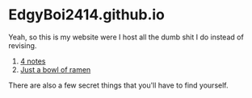 # EdgyBoi2414.github.io
Yeah, so this is my website were I host all the dumb shit I do instead of revising.

1. [4 notes](https://edgyboi2414.github.io/dodododo/index.html)
2. [Just a bowl of ramen](https://edgyboi2414.github.io/justabowloframen)

There are also a few secret things that you'll have to find yourself.
